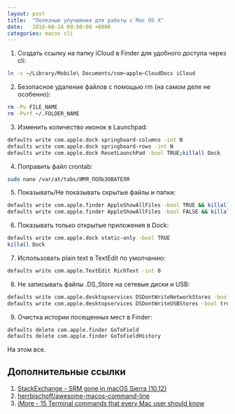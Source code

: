 ```yaml
---
layout: post
title:  "Полезные улучшения для работы с Mac OS X"
date:   2018-08-14 09:00:00 +0800
categories: macos cli
---
```


1. Создать ссылку на папку iCloud в Finder для удобного доступа через cli:
```sh
ln -s ~/Library/Mobile\ Documents/com~apple~CloudDocs iCloud
```
2. Безопасное удаление файлов с помощью rm (на самом деле не особенно):
```sh
rm -Pv FILE_NAME
rm -Pvrf ~/.FOLDER_NAME
```
3. Изменить количество иконок в Launchpad:
```sh
defaults write com.apple.dock springboard-columns -int N
defaults write com.apple.dock springboard-rows -int N
defaults write com.apple.dock ResetLaunchPad -bool TRUE;killall Dock
```
4. Поправить файл crontab:
```sh
sudo nano /var/at/tabs/ИМЯ_ПОЛЬЗОВАТЕЛЯ
```
5. Показывать/Не показывать скрытые файлы и папки:
```sh
defaults write com.apple.finder AppleShowAllFiles -bool TRUE && killall Finder
defaults write com.apple.finder AppleShowAllFiles -bool FALSE && killall Finder
```
6. Показывать только открытые приложения в Dock:
```sh
defaults write com.apple.dock static-only -bool TRUE
killall Dock
```
7. Использовать plain text в TextEdit по умолчанию:
```sh
defaults write com.apple.TextEdit RichText -int 0
```
8. Не записывать файлы .DS_Store на сетевые диски и USB:
```sh
defaults write com.apple.desktopservices DSDontWriteNetworkStores -bool true
defaults write com.apple.desktopservices DSDontWriteUSBStores -bool true
```
9. Очистка истории посещенных мест в Finder:
```sh
defaults delete com.apple.finder GoToField
defaults delete com.apple.finder GoToFieldHistory
```

На этом все.

## Дополнительные ссылки
1. [StackExchange - SRM gone in macOS Sierra (10.12)](https://apple.stackexchange.com/questions/252098/srm-gone-in-macos-sierra-10-12)
2. [herrbischoff/awesome-macos-command-line](https://github.com/herrbischoff/awesome-macos-command-line)
3. [iMore - 15 Terminal commands that every Mac user should know](https://www.imore.com/fifteen-terminal-tricks-every-mac-user-should-know)
